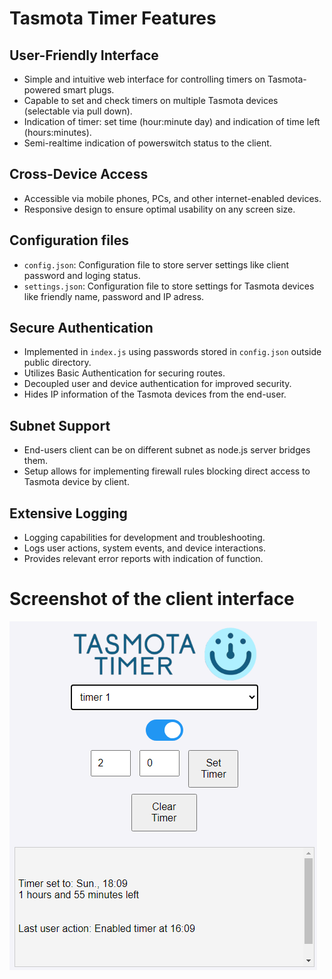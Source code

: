 # Tasmota Timer Features

## User-Friendly Interface
- Simple and intuitive web interface for controlling timers on Tasmota-powered smart plugs.
- Capable to set and check timers on multiple Tasmota devices (selectable via pull down).
- Indication of timer: set time (hour:minute day) and indication of time left (hours:minutes).
- Semi-realtime indication of powerswitch status to the client.

## Cross-Device Access
- Accessible via mobile phones, PCs, and other internet-enabled devices.
- Responsive design to ensure optimal usability on any screen size.

## Configuration files
- `config.json`: Configuration file to store server settings like client password and loging status.
- `settings.json`: Configuration file to store settings for Tasmota devices like friendly name, password and IP adress.

## Secure Authentication
- Implemented in `index.js` using passwords stored in `config.json` outside public directory.
- Utilizes Basic Authentication for securing routes.
- Decoupled user and device authentication for improved security.
- Hides IP information of the Tasmota devices from the end-user.

## Subnet Support
- End-users client can be on different subnet as node.js server bridges them.
- Setup allows for implementing firewall rules blocking direct access to Tasmota device by client.

## Extensive Logging
- Logging capabilities for development and troubleshooting.
- Logs user actions, system events, and device interactions.
- Provides relevant error reports with indication of function.

# Screenshot of the client interface

<img src="images/view_tasmota_timer.png">
